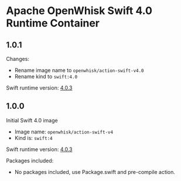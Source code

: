 # Apache OpenWhisk Swift 4.0 Runtime Container

## 1.0.1
Changes:
  - Rename image name to `openwhisk/action-swift-v4.0`
  - Rename kind to `swift:4.0`

Swift runtime version: [4.0.3](https://github.com/IBM-Swift/swift-ubuntu-docker/blob/4a821e2db45f7839789f0f516863be8295142ab1/swift-development/Dockerfile)



## 1.0.0
Initial Swift 4.0 image
  - Image name: `openwhisk/action-swift-v4`
  - Kind is: `swift:4`

Swift runtime version: [4.0.3](https://github.com/IBM-Swift/swift-ubuntu-docker/blob/4a821e2db45f7839789f0f516863be8295142ab1/swift-development/Dockerfile)

Packages included:
  - No packages included, use Package.swift and pre-compile action.
